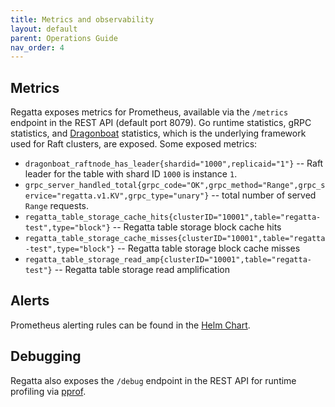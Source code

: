 ```yaml
---
title: Metrics and observability
layout: default
parent: Operations Guide
nav_order: 4
---
```


## Metrics

Regatta exposes metrics for Prometheus, available via the `/metrics` endpoint in the REST API (default port 8079).
Go runtime statistics, gRPC statistics, and [Dragonboat](https://github.com/lni/dragonboat) statistics,
which is the underlying framework used for Raft clusters, are exposed. Some exposed metrics:

* `dragonboat_raftnode_has_leader{shardid="1000",replicaid="1"}` --
  Raft leader for the table with shard ID `1000` is instance `1`.
* `grpc_server_handled_total{grpc_code="OK",grpc_method="Range",grpc_service="regatta.v1.KV",grpc_type="unary"}` --
  total number of served `Range` requests.
* `regatta_table_storage_cache_hits{clusterID="10001",table="regatta-test",type="block"}` --
  Regatta table storage block cache hits
* `regatta_table_storage_cache_misses{clusterID="10001",table="regatta-test",type="block"}` --
  Regatta table storage block cache misses
* `regatta_table_storage_read_amp{clusterID="10001",table="regatta-test"}` -- Regatta table storage read amplification

## Alerts

Prometheus alerting rules can be found in the
[Helm Chart](https://github.com/jamf/regatta-helm/blob/3dc1954d2a08c4a983c7cef0c2e853bfa5ef65aa/charts/regatta/values.yaml#L467).

## Debugging

Regatta also exposes the `/debug` endpoint in the REST API for runtime profiling via
[pprof](https://github.com/google/pprof).

